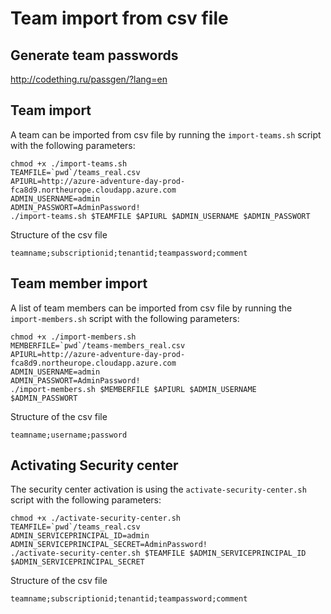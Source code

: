 # Team import from csv file

## Generate team passwords
http://codething.ru/passgen/?lang=en

## Team import
A team can be imported from csv file by running the `import-teams.sh` script with the following parameters:

```
chmod +x ./import-teams.sh
TEAMFILE=`pwd`/teams_real.csv
APIURL=http://azure-adventure-day-prod-fca8d9.northeurope.cloudapp.azure.com
ADMIN_USERNAME=admin
ADMIN_PASSWORT=AdminPassword!
./import-teams.sh $TEAMFILE $APIURL $ADMIN_USERNAME $ADMIN_PASSWORT
```

Structure of the csv file

```
teamname;subscriptionid;tenantid;teampassword;comment
```

## Team member import

A list of team members can be imported from csv file by running the `import-members.sh` script with the following parameters:

```
chmod +x ./import-members.sh
MEMBERFILE=`pwd`/teams-members_real.csv
APIURL=http://azure-adventure-day-prod-fca8d9.northeurope.cloudapp.azure.com
ADMIN_USERNAME=admin
ADMIN_PASSWORT=AdminPassword!
./import-members.sh $MEMBERFILE $APIURL $ADMIN_USERNAME $ADMIN_PASSWORT
```

Structure of the csv file

```
teamname;username;password
```

## Activating Security center 

The security center activation is using the `activate-security-center.sh` script with the following parameters:

```
chmod +x ./activate-security-center.sh
TEAMFILE=`pwd`/teams_real.csv
ADMIN_SERVICEPRINCIPAL_ID=admin
ADMIN_SERVICEPRINCIPAL_SECRET=AdminPassword!
./activate-security-center.sh $TEAMFILE $ADMIN_SERVICEPRINCIPAL_ID $ADMIN_SERVICEPRINCIPAL_SECRET
```

Structure of the csv file

```
teamname;subscriptionid;tenantid;teampassword;comment
```